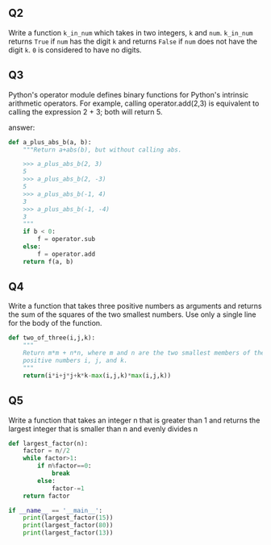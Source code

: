 ## Q2

Write a function `k_in_num` which takes in two integers, `k` and `num`. `k_in_num` returns `True` if `num` has the digit `k` and returns `False` if `num` does not have the digit `k`. `0` is considered to have no digits.

## Q3

Python's operator module defines binary functions for Python's intrinsic arithmetic operators. For example, calling operator.add(2,3) is equivalent to calling the expression 2 + 3; both will return 5.

answer:

```python
def a_plus_abs_b(a, b):
    """Return a+abs(b), but without calling abs.

    >>> a_plus_abs_b(2, 3)
    5
    >>> a_plus_abs_b(2, -3)
    5
    >>> a_plus_abs_b(-1, 4)
    3
    >>> a_plus_abs_b(-1, -4)
    3
    """
    if b < 0:
        f = operator.sub
    else:
        f = operator.add
    return f(a, b)
```

## Q4
Write a function that takes three positive numbers as arguments and returns the sum of the squares of the two smallest numbers. Use only a single line for the body of the function.

```python
def two_of_three(i,j,k):
    """
    Return m*m + n*n, where m and n are the two smallest members of the
    positive numbers i, j, and k.
    """
    return(i*i+j*j+k*k-max(i,j,k)*max(i,j,k))
```

## Q5
Write a function that takes an integer n that is greater than 1 and returns the largest integer that is smaller than n and evenly divides n

```python
def largest_factor(n):
    factor = n//2
    while factor>1:
        if n%factor==0:
            break
        else:
            factor-=1
    return factor

if __name__ == '__main__':
    print(largest_factor(15))
    print(largest_factor(80))
    print(largest_factor(13))
```

